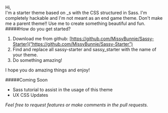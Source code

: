 Hi,  
I'm a starter theme based on _s with the CSS structured in Sass. I'm completely hackable and I'm not meant as an end game theme.  Don't make me a parent theme!! Use me to create something beautiful and fun.  
#####How do you get started?
1. Download me from github: [https://github.com/MissyBunnie/Sassy-Starter](“https://github.com/MissyBunnie/Sassy-Starter”)
2. Find and replace all sassy-starter and sassy_starter with the name of your theme.
3. Do something amazing!  

I hope you do amazing things and enjoy!

#####Coming Soon
+ Sass tutorial to assist in the usage of this theme
+ UX CSS Updates  

_Feel free to request features or make comments in the pull requests._